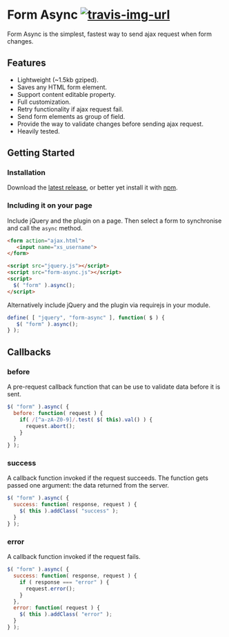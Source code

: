 # Form Async [![travis-img-url](https://travis-ci.org/lognoz/form-async.svg?branch=master)](https://travis-ci.org/lognoz/form-async)

Form Async is the simplest, fastest way to send ajax request when form changes.

## Features

* Lightweight (~1.5kb gziped).
* Saves any HTML form element.
* Support content editable property.
* Full customization.
* Retry functionality if ajax request fail.
* Send form elements as group of field.
* Provide the way to validate changes before sending ajax request.
* Heavily tested.

## Getting Started

### Installation

Download the [latest release](https://github.com/lognoz/form-async/releases/latest), or better yet install it with [npm](https://www.npmjs.com/package/form-async).

### Including it on your page

Include jQuery and the plugin on a page. Then select a form to synchronise and call the `async` method.

```html
<form action="ajax.html">
   <input name="xs_username">
</form>

<script src="jquery.js"></script>
<script src="form-async.js"></script>
<script>
  $( "form" ).async();
</script>
```

Alternatively include jQuery and the plugin via requirejs in your module.

```js
define( [ "jquery", "form-async" ], function( $ ) {
   $( "form" ).async();
} );
```

## Callbacks

### before
A pre-request callback function that can be use to validate data before it is sent.

```js
$( "form" ).async( {
  before: function( request ) {
    if( /[^a-zA-Z0-9]/.test( $( this).val() ) {
      request.abort();
    }
  }
} );
```

### success
A callback function invoked if the request succeeds. The function gets passed one argument: the data returned from the server.

```js
$( "form" ).async( {
  success: function( response, request ) {
    $( this ).addClass( "success" );
  }
} );
```

### error
A callback function invoked if the request fails.

```js
$( "form" ).async( {
  success: function( response, request ) {
    if ( response === "error" ) {
      request.error();
    }
  },
  error: function( request ) {
    $( this ).addClass( "error" );
  }
} );
```
